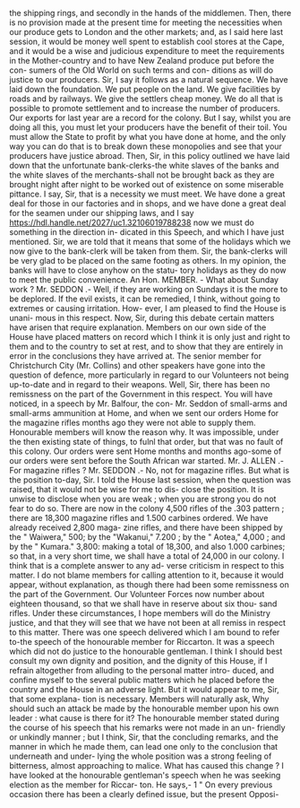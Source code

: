 the shipping rings, and secondly in the hands of the middlemen. Then, there is no provision made at the present time for meeting the necessities when our produce gets to London and the other markets; and, as I said here last session, it would be money well spent to establish cool stores at the Cape, and it would be a wise and judicious expenditure to meet the requirements in the Mother-country and to have New Zealand produce put before the con- sumers of the Old World on such terms and con- ditions as will do justice to our producers. Sir, I say it follows as a natural sequence. We have laid down the foundation. We put people on the land. We give facilities by roads and by railways. We give the settlers cheap money. We do all that is possible to promote settlement and to increase the number of producers. Our exports for last year are a record for the colony. But I say, whilst you are doing all this, you must let your producers have the benefit of their toil. You must allow the State to profit by what you have done at home, and the only way you can do that is to break down these monopolies and see that your producers have justice abroad. Then, Sir, in this policy outlined we have laid down that the unfortunate bank-clerks-the white slaves of the banks and the white slaves of the merchants-shall not be brought back as they are brought night after night to be worked out of existence on some miserable pittance. I say, Sir, that is a necessity we must meet. We have done a great deal for those in our factories and in shops, and we have done a great deal for the seamen under our shipping laws, and I say https://hdl.handle.net/2027/uc1.32106019788238 now we must do something in the direction in- dicated in this Speech, and which I have just mentioned. Sir, we are told that it means that some of the holidays which we now give to the bank-clerk will be taken from them. Sir, the bank-clerks will be very glad to be placed on the same footing as others. In my opinion, the banks will have to close anyhow on the statu- tory holidays as they do now to meet the public convenience. An Hon. MEMBER. - What about Sunday work ? Mr. SEDDON .- Well, if they are working on Sundays it is the more to be deplored. If the evil exists, it can be remedied, I think, without going to extremes or causing irritation. How- ever, I am pleased to find the House is unani- mous in this respect. Now, Sir, during this debate certain matters have arisen that require explanation. Members on our own side of the House have placed matters on record which I think it is only just and right to them and to the country to set at rest, and to show that they are entirely in error in the conclusions they have arrived at. The senior member for Christchurch City (Mr. Collins) and other speakers have gone into the question of defence, more particularly in regard to our Volunteers not being up-to-date and in regard to their weapons. Well, Sir, there has been no remissness on the part of the Government in this respect. You will have noticed, in a speech by Mr. Balfour, the con- Mr. Seddon of small-arms and small-arms ammunition at Home, and when we sent our orders Home for the magazine rifles months ago they were not able to supply them. Honourable members will know the reason why. It was impossible, under the then existing state of things, to fulnl that order, but that was no fault of this colony. Our orders were sent Home months and months ago-some of our orders were sent before the South African war started. Mr. J. ALLEN .- For magazine rifles ? Mr. SEDDON .- No, not for magazine rifles. But what is the position to-day, Sir. I told the House last session, when the question was raised, that it would not be wise for me to dis- close the position. It is unwise to disclose when you are weak ; when you are strong you do not fear to do so. There are now in the colony 4,500 rifles of the .303 pattern ; there are 18,300 magazine rifles and 1.500 carbines ordered. We have already received 2,800 maga- zine rifles, and there have been shipped by the " Waiwera," 500; by the "Wakanui," 7.200 ; by the " Aotea," 4,000 ; and by the " Kumara." 3,800: making a total of 18,300, and also 1.000 carbines; so that, in a very short time, we shall have a total of 24,000 in our colony. I think that is a complete answer to any ad- verse criticism in respect to this matter. I do not blame members for calling attention to it, because it would appear, without explanation, as though there had been some remissness on the part of the Government. Our Volunteer Forces now number about eighteen thousand, so that we shall have in reserve about six thou- sand rifles. Under these circumstances, I hope members will do the Ministry justice, and that they will see that we have not been at all remiss in respect to this matter. There was one speech delivered which I am bound to refer to-the speech of the honourable member for Riccarton. It was a speech which did not do justice to the honourable gentleman. I think I should best consult my own dignity and position, and the dignity of this House, if I refrain altogether from alluding to the personal matter intro- duced, and confine myself to the several public matters which he placed before the country and the House in an adverse light. But it would appear to me, Sir, that some explana- tion is necessary. Members will naturally ask, Why should such an attack be made by the honourable member upon his own leader : what cause is there for it? The honourable member stated during the course of his speech that his remarks were not made in an un- friendly or unkindly manner ; but I think, Sir, that the concluding remarks, and the manner in which he made them, can lead one only to the conclusion that underneath and under- lying the whole position was a strong feeling of bitterness, almost approaching to malice. What has caused this change ? I have looked at the honourable gentleman's speech when he was seeking election as the member for Riccar- ton. He says,- 1 " On every previous occasion there has been a clearly defined issue, but the present Opposi- 